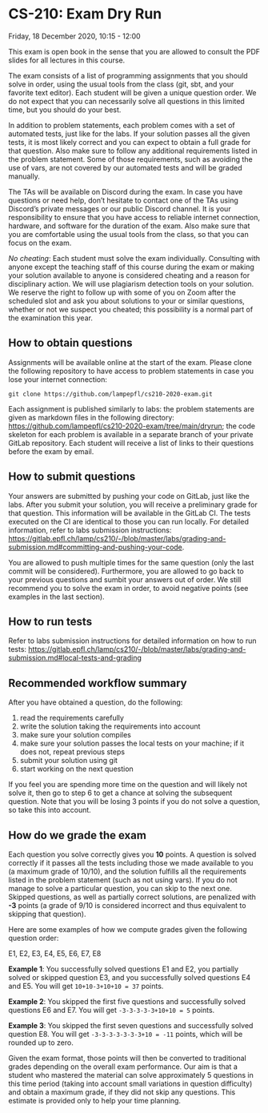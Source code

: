 # CS-210: Exam Dry Run

Friday, 18 December 2020, 10:15 - 12:00

This exam is open book in the sense that you are allowed to consult the PDF slides for all lectures in this course.

The exam consists of a list of programming assignments that you should solve in order, using the usual tools from the class (git, sbt, and your favorite text editor). Each student will be given a unique question order. We do not expect that you can necessarily solve all questions in this limited time, but you should do your best.

In addition to problem statements, each problem comes with a set of automated tests, just like for the labs. If your solution passes all the given tests, it is most likely correct and you can expect to obtain a full grade for that question. Also make sure to follow any additional requirements listed in the problem statement. Some of those requirements, such as avoiding the use of vars, are not covered by our automated tests and will be graded manually.

The TAs will be available on Discord during the exam. In case you have questions or need help, don’t hesitate to contact one of the TAs using Discord’s private messages or our public Discord channel. It is your responsibility to ensure that you have access to reliable internet connection, hardware, and software for the duration of the exam. Also make sure that you are comfortable using the usual tools from the class, so that you can focus on the exam.

*No cheating*: Each student must solve the exam individually. Consulting with anyone except the teaching staff of this course during the exam or making your solution available to anyone is considered cheating and a reason for disciplinary action. We will use plagiarism detection tools on your solution. We reserve the right to follow up with some of you on Zoom after the scheduled slot and ask you about solutions to your or similar questions, whether or not we suspect you cheated; this possibility is a normal part of the examination this year.

## How to obtain questions

Assignments will be available online at the start of the exam. Please clone the following repository to have access to problem statements in case you lose your internet connection:

```
git clone https://github.com/lampepfl/cs210-2020-exam.git
```

Each assignment is published similarly to labs: the problem statements are given as markdown files in the following directory: https://github.com/lampepfl/cs210-2020-exam/tree/main/dryrun; the code skeleton for each problem is available in a separate branch of your private GitLab repository. Each student will receive a list of links to their questions before the exam by email.

## How to submit questions

Your answers are submitted by pushing your code on GitLab, just like the labs. After you submit your solution, you will receive a preliminary grade for that question. This information will be available in the GitLab CI. The tests executed on the CI are identical to those you can run locally. For detailed information, refer to labs submission instructions: https://gitlab.epfl.ch/lamp/cs210/-/blob/master/labs/grading-and-submission.md#committing-and-pushing-your-code.

You are allowed to push multiple times for the same question (only the last commit will be considered). Furthermore, you are allowed to go back to your previous questions and sumbit your answers out of order. We still recommend you to solve the exam in order, to avoid negative points (see examples in the last section).

## How to run tests

Refer to labs submission instructions for detailed information on how to run tests: https://gitlab.epfl.ch/lamp/cs210/-/blob/master/labs/grading-and-submission.md#local-tests-and-grading

## Recommended workflow summary

After you have obtained a question, do the following:

1. read the requirements carefully
2. write the solution taking the requirements into account
3. make sure your solution compiles
4. make sure your solution passes the local tests on your machine; if it does not, repeat previous steps
5. submit your solution using git
6. start working on the next question

If you feel you are spending more time on the question and will likely not solve it, then go to step 6 to get a chance at solving the subsequent question. Note that you will be losing 3 points if you do not solve a question, so take this into account.

## How do we grade the exam

Each question you solve correctly gives you **10** points. A question is solved correctly if it passes all the tests including those we made available to you (a maximum grade of 10/10), and the solution fulfills all the requirements listed in the problem statement (such as not using vars). If you do not manage to solve a particular question, you can skip to the next one. Skipped questions, as well as partially correct solutions, are penalized with **-3** points (a grade of 9/10 is considered incorrect and thus equivalent to skipping that question).

Here are some examples of how we compute grades given the following question order:

E1, E2, E3, E4, E5, E6, E7, E8

**Example 1**:
You successfully solved questions E1 and E2, you partially solved or skipped question E3, and you successfully solved questions E4 and E5. You will get `10+10-3+10+10 = 37` points.

**Example 2**:
You skipped the first five questions and successfully solved questions E6 and E7. You will get `-3-3-3-3-3+10+10 = 5` points.

**Example 3**:
You skipped the first seven questions and successfully solved question E8. You will get `-3-3-3-3-3-3-3+10 = -11` points, which will be rounded up to zero.

Given the exam format, those points will then be converted to traditional grades depending on the overall exam performance. Our aim is that a student who mastered the material can solve approximately 5 questions in this time period (taking into account small variations in question difficulty) and obtain a maximum grade, if they did not skip any questions. This estimate is provided only to help your time planning.
